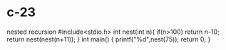 # c-23
nested recursion
#include<stdio.h>
int nest(int n){
	if(n>100) return n-10;
	return nest(nest(n+11));
}
int main()
{
	printf("%d",nest(75));
	return 0;
}
